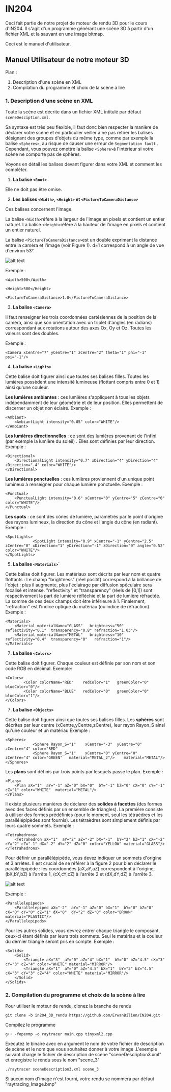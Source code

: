 
# IN204
Ceci fait partie de notre projet de moteur de rendu 3D pour le cours d'IN204.
Il s'agit d'un programme générant une scène 3D à partir d'un fichier XML et la sauvant en une image bitmap.

Ceci est le manuel d'utilisateur.
## Manuel Utilisateur de notre moteur 3D
Plan :
1. Description d'une scène en XML
2. Compilation du programme et choix de la scène à lire

### 1. Description d'une scène en XML

Toute la scène est décrite dans un fichier XML intitulé par défaut `sceneDesciption.xml`.

Sa syntaxe est très peu flexible, il faut donc bien respecter la manière de déclarer votre scène et en particulier veiller à ne pas retirer les balises désignant des groupes d'objets du même type, comme par exemple la balise `<Spheres>`, au risque de causer une erreur de `Segmentation fault` . Cependant, vous pouvez omettre la balise `<Sphere>`à l'intérieur si votre scène ne comporte pas de sphères.

Voyons en détail les balises devant figurer dans votre XML et comment les compléter.

1. **La balise `<Root>`**

Elle ne doit pas être omise.

2. **Les balises `<Width>`, `<Height>` et `<PictureToCameraDistance>`**

Ces balises concernent l'image.

La balise `<Width>`réfère à la largeur de l'image en pixels et contient un entier naturel.
La balise `<Height>`réfère à la hauteur de l'image en pixels et contient un entier naturel.


La balise `<PictureToCameraDistance>`est un double exprimant la distance entre la caméra et l'image (voir Figure 1). d=1 correspond à un angle de vue d'environ 53°.

![alt text](https://github.com/ErwanBilien/IN204/blob/xml_support/fig1.png?raw=true)


Exemple :

  `<Width>500</Width>` 

  `<Height>500</Height>`
  
  `<PictureToCameraDistance>1.0</PictureToCameraDistance>`
  
  
3. **La balise `<Camera>`**

Il faut renseigner les trois coordonnées cartésiennes de la position de la caméra, ainsi que son orientation avec un triplet d'angles (en radians) correspondant aux rotations autour des axes Ox, Oy et Oz.
Toutes les valeurs sont des doubles.

Exemple :

`<Camera xCentre="7" yCentre="1" zCentre="2" theta="1" phi="-1" psi="-1"/>`

4. **La balise `<Lights>`**

Cette balise doit figurer ainsi que toutes ses balises filles.
Toutes les lumières possèdent une intensité lumineuse (flottant compris entre 0 et 1) ainsi qu'une couleur.

**Les lumières ambiantes** : ces lumières s'appliquent à tous les objets indépendamment de leur géométrie et de leur position. Elles permettent de discerner un objet non éclairé. 
Exemple :

    <Ambiant>
        <AmbiantLight intensity="0.05" color="WHITE"/>
    </Ambiant>
**Les lumières directionnelles** : ce sont des lumières provenant de l'infini (par exemple la lumière du soleil) . Elles sont définies par leur direction.
Exemple :

    <Directional>
        <DirectionalLight intensity="0.7" xDirection="4" yDirection="4" zDirection="-4" color="WHITE"/>
    </Directional>
**Les lumières ponctuelles** : ces lumières proviennent d'un unique point lumineux à renseigner pour chaque lumière ponctuelle.
Exemple :

    <Punctual>
        <PunctualLight intensity="0.6" xCentre="0" yCentre="5" zCentre="0" color="WHITE"/>
    </Punctual>
**Les spots** : ce sont des cônes de lumière, paramétrés par le point d'origine des rayons lumineux, la direction du cône et l'angle du cône (en radiant).
Exemple :

    <SpotLights>
                <SpotLight intensity="0.9" xCentre="-1" yCentre="2.5" zCentre="0" xDirection="1" yDirection="-1" zDirection="0" angle="0.52" color="WHITE"/>
    </SpotLights>

5. **La balise `<Materials>`**`

Cette balise doit figurer.
Les matériaux sont décrits par leur nom et quatre flottants : Le champ "brightness" (réel positif) correspond à la brillance de l'objet : plus il augmente, plus l'éclairage par diffusion spéculaire sera focalisé et intense. "reflectivity" et "transparency" (réels de [0,1]) sont respectivement la part de lumière réfléchie  et la part de lumière réfractée. La somme de ces deux champs doit être inférieure à 1. Finalement,  "refraction" est l'indice optique du matériau (ou indice de réfraction).
Exemple :

    <Materials>
        <Material materialName="GLASS"   brightness="50"   reflectivity="0.1"  transparency="0.8" refraction="1.03"/>
        <Material materialName="METAL"   brightness="10"   reflectivity="0.4"  transparency="0"   refraction="1"/>
    </Materials>

7. **La balise `<Colors>`**

Cette balise doit figurer.
Chaque couleur est définie par son nom et son code RGB en décimal.
Exemple:
    
    <Colors>
            <Color colorName="RED"    redColor="1"   greenColor="0"   blueColor="0"/>
            <Color colorName="BLUE"   redColor="0"   greenColor="0"   blueColor="1"/>
    </Colors>

7. **La balise `<Objects>`**

Cette balise doit figurer ainsi que toutes ses balises filles.
Les **sphères** sont décrites par leur centre (xCentre,yCentre,zCentre), leur rayon Rayon_S ainsi qu'une couleur et un matériau
Exemple :

    <Spheres>
                <Sphere Rayon_S="1"    xCentre="-3"  yCentre="0"     zCentre="4" color="RED" 
                <Sphere Rayon_S="1"    xCentre="0" yCentre="0"     zCentre="4" color="GREEN"   material="METAL_2"/>    material="METAL"/>
    </Spheres>
Les **plans** sont définis par trois points par lesquels passe le plan.
Exemple : 

    <Plans>
        <Plan aX="1"  aY="-1" aZ="0" bX="0"  bY="-1" bZ="0" cX="0" cY="-1" cZ="1" color="WHITE"  material="METAL"/>
    </Plans>
Il existe plusieurs manières de déclarer des **solides à facettes** (des formes avec des faces définis par un ensemble de triangles). La première consiste à utiliser des formes prédéfinies (pour le moment, seul les tétraèdres et les parallélépipèdes sont fournis). Les tétraèdres sont simplement définis par leurs quatre sommets.
Exemple :

    <Tetrahedrons>
        <Tetrahedron aX="1"  aY="2" aZ="-2" bX="-1"  bY="2" bZ="1" cX="-2" cY="2" cZ="-1" dX="-2" dY="2" dZ="0" color="YELLOW" material="GLASS"/>
    </Tetrahedrons>
Pour définir un parallélépipède, vous devez indiquer un sommets d'origine et 3 arrètes. Il est crucial de se référer à la figure 2 pour bien déclarer le parallélépipède : les coordonnées (aX,aY,aZ) correspondent à l'origine, (bX,bY,bZ) à l'arrête 1, (cX,cY,cZ) à l'arrête 2 et (dX,dY,dZ) à l'arrête 3.

![alt text](https://github.com/ErwanBilien/IN204/blob/xml_support/fig2.png?raw=true)

Exemple :

    <Parallelepipeds>
        <Parallelepiped aX="-2"  aY="-1" aZ="0" bX="1"  bY="0" bZ="0" cX="0" cY="0" cZ="1" dX="0"  dY="2" dZ="0" color="BROWN" material="PLASTIC"/>
    </Parallelepipeds>
Pour les autres solides, vous devrez entrer chaque triangle le composant, ceux-ci étant définis par leurs trois sommets. Seul le matériau et la couleur du dernier triangle seront pris en compte.
Exemple :

    <Solids>
        <Solid>
            <Triangle aX="3"  aY="0" aZ="4" bX="1"  bY="0" bZ="4.5" cX="3" cY="3" cZ="4" color="WHITE" material="MIRROR"/>
            <Triangle aX="1"  aY="0" aZ="4.5" bX="1"  bY="3" bZ="4.5" cX="3" cY="3" cZ="4" color="WHITE" material="MIRROR"/>    
        </Solid>
    </Solids>

### 2. Compilation du programme et choix de la scène à lire

Pour utiliser le moteur de rendu, clonez la branche de rendu 

    git clone -b in204_3D_rendu https://github.com/ErwanBilien/IN204.git
   
   Compilez le programme

    g++ -fopenmp -o raytracer main.cpp tinyxml2.cpp

   
Executez le binaire avec en argument le nom de votre fichier de description de scène et le nom que vous souhaitez donner à votre image .L'exemple suivant charge le fichier de description de scène "sceneDescription3.xml" et enregistre le rendu sous le nom "scene_3"

    ./raytracer sceneDescription3.xml scene_3
Si aucun nom d'image n'est fourni, votre rendu se nommera par défaut "raytracing_Image.bmp"